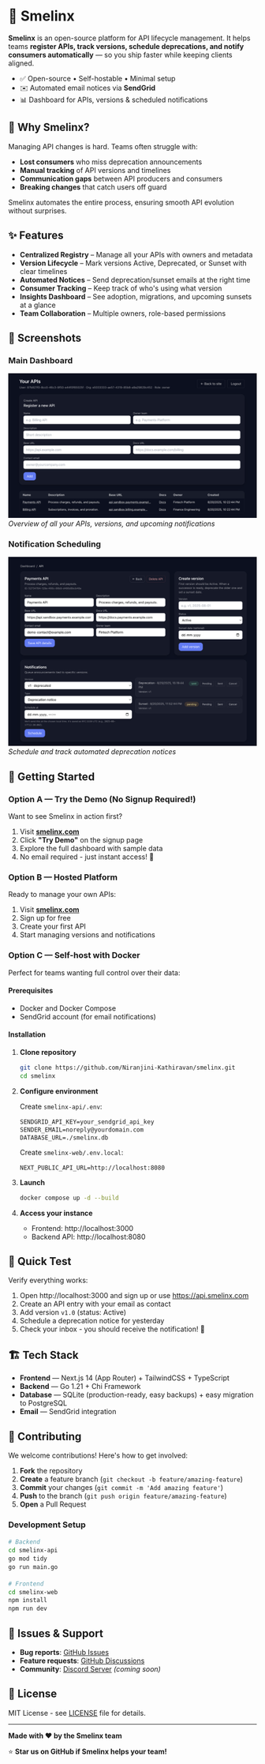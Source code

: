# 🧩 Smelinx

**Smelinx** is an open-source platform for API lifecycle management. It helps teams **register APIs, track versions, schedule deprecations, and notify consumers automatically** — so you ship faster while keeping clients aligned.

- ✅ Open-source • Self-hostable • Minimal setup
- ✉️ Automated email notices via **SendGrid**
- 📊 Dashboard for APIs, versions & scheduled notifications

## 🚀 Why Smelinx?

Managing API changes is hard. Teams often struggle with:
- **Lost consumers** who miss deprecation announcements
- **Manual tracking** of API versions and timelines
- **Communication gaps** between API producers and consumers
- **Breaking changes** that catch users off guard

Smelinx automates the entire process, ensuring smooth API evolution without surprises.

## ✨ Features

- **Centralized Registry** – Manage all your APIs with owners and metadata
- **Version Lifecycle** – Mark versions Active, Deprecated, or Sunset with clear timelines
- **Automated Notices** – Send deprecation/sunset emails at the right time
- **Consumer Tracking** – Keep track of who's using what version
- **Insights Dashboard** – See adoption, migrations, and upcoming sunsets at a glance
- **Team Collaboration** – Multiple owners, role-based permissions

## 📸 Screenshots

### Main Dashboard
![Smelinx Dashboard](screenshots/dashboard.png)
*Overview of all your APIs, versions, and upcoming notifications*

### Notification Scheduling
![Notification Scheduling](screenshots/api-details.png)
*Schedule and track automated deprecation notices*

## 🧭 Getting Started

### Option A — Try the Demo (No Signup Required!)

Want to see Smelinx in action first? 

1. Visit **[smelinx.com](https://smelinx.com)**
2. Click **"Try Demo"** on the signup page
3. Explore the full dashboard with sample data
4. No email required - just instant access! 🎯

### Option B — Hosted Platform 

Ready to manage your own APIs:

1. Visit **[smelinx.com](https://api.smelinx.com)**
2. Sign up for free
3. Create your first API
4. Start managing versions and notifications

### Option C — Self-host with Docker

Perfect for teams wanting full control over their data:

#### Prerequisites
- Docker and Docker Compose
- SendGrid account (for email notifications)

#### Installation

1. **Clone repository**

   ```bash
   git clone https://github.com/Niranjini-Kathiravan/smelinx.git
   cd smelinx
   ```

2. **Configure environment**
   
   Create `smelinx-api/.env`:
   ```env
   SENDGRID_API_KEY=your_sendgrid_api_key
   SENDER_EMAIL=noreply@yourdomain.com
   DATABASE_URL=./smelinx.db
   ```
   
   Create `smelinx-web/.env.local`:
   ```env
   NEXT_PUBLIC_API_URL=http://localhost:8080
   ```

3. **Launch**

   ```bash
   docker compose up -d --build
   ```

4. **Access your instance**
   - Frontend: http://localhost:3000
   - Backend API: http://localhost:8080

## 🧪 Quick Test

Verify everything works:

1. Open http://localhost:3000 and sign up or use https://api.smelinx.com 
2. Create an API entry with your email as contact
3. Add version `v1.0` (status: Active)
4. Schedule a deprecation notice for yesterday
5. Check your inbox - you should receive the notification! 🎉


## 🏗️ Tech Stack

- **Frontend** — Next.js 14 (App Router) + TailwindCSS + TypeScript
- **Backend** — Go 1.21 + Chi Framework
- **Database** — SQLite (production-ready, easy backups) + easy migration to PostgreSQL
- **Email** — SendGrid integration

## 🤝 Contributing

We welcome contributions! Here's how to get involved:

1. **Fork** the repository
2. **Create** a feature branch (`git checkout -b feature/amazing-feature`)
3. **Commit** your changes (`git commit -m 'Add amazing feature'`)
4. **Push** to the branch (`git push origin feature/amazing-feature`)
5. **Open** a Pull Request

### Development Setup

```bash
# Backend
cd smelinx-api
go mod tidy
go run main.go

# Frontend  
cd smelinx-web
npm install
npm run dev
```


## 🐛 Issues & Support

- **Bug reports**: [GitHub Issues](https://github.com/Niranjini-Kathiravan/Smelinx/issues)
- **Feature requests**: [GitHub Discussions](https://github.com/Niranjini-Kathiravan/Smelinx/discussions)
- **Community**: [Discord Server](https://discord.gg/smelinx) *(coming soon)*

## 📄 License

MIT License - see [LICENSE](LICENSE) file for details.

---

**Made with ❤️ by the Smelinx team**

⭐ **Star us on GitHub if Smelinx helps your team!**